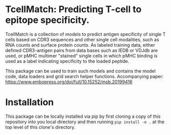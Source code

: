 # TcellMatch: Predicting T-cell to epitope specificity.

TcellMatch is a collection of models to predict antigen specificity of single T cells based on CDR3 sequences and other 
single cell modalities, such as RNA counts and surface protein counts. 
As labeled training data, either defined CDR3-antigen pairs from data bases such as IEDB or VDJdb are used, or 
pMHC multimer "stained" single cells in which pMHC binding is used as a label indicating specificity to the loaded 
peptide.

This package can be used to train such models and contains the model code, data loaders and 
grid search helper functions.
Accompanying paper: https://www.embopress.org/doi/full/10.15252/msb.20199416

# Installation
This package can be locally installed via pip by first cloning a copy of this repository into you local directory
and then running `pip install -e .` at the top level of this clone's directory.
